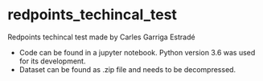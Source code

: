 # redpoints_techincal_test

Redpoints techincal test made by Carles Garriga Estradé

* Code can be found in a jupyter notebook. Python version 3.6 was used for its development.
* Dataset can be found as .zip file and needs to be decompressed.

